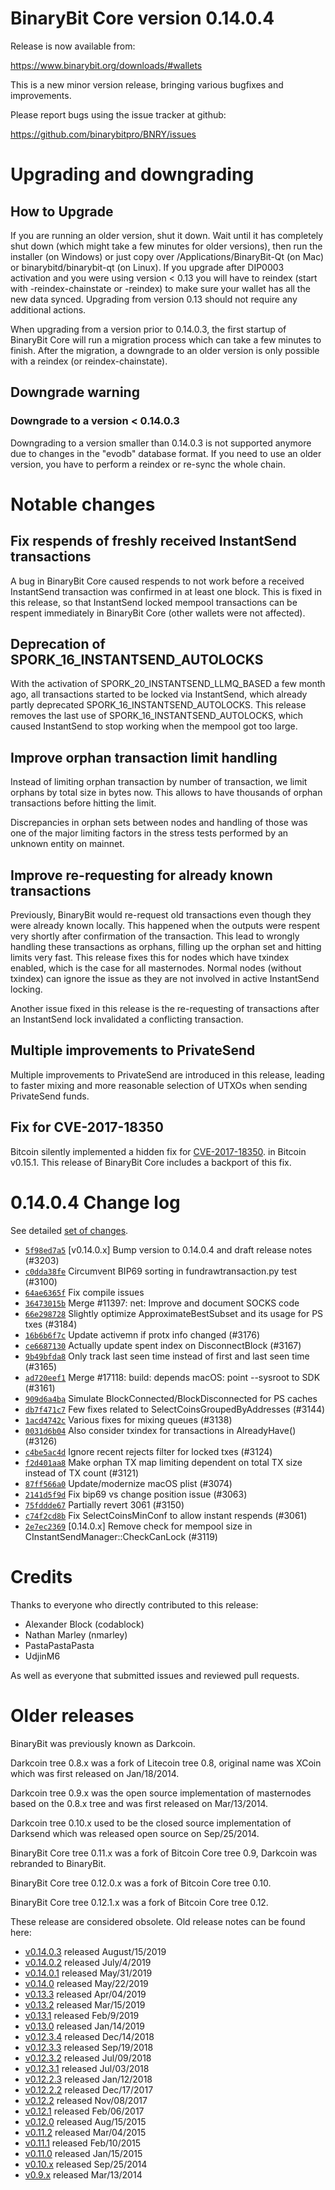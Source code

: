 BinaryBit Core version 0.14.0.4
==========================

Release is now available from:

  <https://www.binarybit.org/downloads/#wallets>

This is a new minor version release, bringing various bugfixes and improvements.

Please report bugs using the issue tracker at github:

  <https://github.com/binarybitpro/BNRY/issues>


Upgrading and downgrading
=========================

How to Upgrade
--------------

If you are running an older version, shut it down. Wait until it has completely
shut down (which might take a few minutes for older versions), then run the
installer (on Windows) or just copy over /Applications/BinaryBit-Qt (on Mac) or
binarybitd/binarybit-qt (on Linux). If you upgrade after DIP0003 activation and you were
using version < 0.13 you will have to reindex (start with -reindex-chainstate
or -reindex) to make sure your wallet has all the new data synced. Upgrading from
version 0.13 should not require any additional actions.

When upgrading from a version prior to 0.14.0.3, the
first startup of BinaryBit Core will run a migration process which can take a few minutes
to finish. After the migration, a downgrade to an older version is only possible with
a reindex (or reindex-chainstate).

Downgrade warning
-----------------

### Downgrade to a version < 0.14.0.3

Downgrading to a version smaller than 0.14.0.3 is not supported anymore due to changes
in the "evodb" database format. If you need to use an older version, you have to perform
a reindex or re-sync the whole chain.

Notable changes
===============

Fix respends of freshly received InstantSend transactions
---------------------------------------------------------

A bug in BinaryBit Core caused respends to not work before a received InstantSend transaction was confirmed in at least
one block. This is fixed in this release, so that InstantSend locked mempool transactions can be
respent immediately in BinaryBit Core (other wallets were not affected).

Deprecation of SPORK_16_INSTANTSEND_AUTOLOCKS
---------------------------------------------

With the activation of SPORK_20_INSTANTSEND_LLMQ_BASED a few month ago, all transactions started to be locked via
InstantSend, which already partly deprecated SPORK_16_INSTANTSEND_AUTOLOCKS. This release removes the last use
of SPORK_16_INSTANTSEND_AUTOLOCKS, which caused InstantSend to stop working when the mempool got too large.

Improve orphan transaction limit handling
-----------------------------------------

Instead of limiting orphan transaction by number of transaction, we limit orphans by total size in bytes
now. This allows to have thousands of orphan transactions before hitting the limit.

Discrepancies in orphan sets between nodes and handling of those was one of the major limiting factors in
the stress tests performed by an unknown entity on mainnet.

Improve re-requesting for already known transactions
----------------------------------------------------

Previously, BinaryBit would re-request old transactions even though they were already known locally. This
happened when the outputs were respent very shortly after confirmation of the transaction. This lead to
wrongly handling these transactions as orphans, filling up the orphan set and hitting limits very fast.
This release fixes this for nodes which have txindex enabled, which is the case for all masternodes. Normal
nodes (without txindex) can ignore the issue as they are not involved in active InstantSend locking.

Another issue fixed in this release is the re-requesting of transactions after an InstantSend lock invalidated
a conflicting transaction.

Multiple improvements to PrivateSend
------------------------------------

Multiple improvements to PrivateSend are introduced in this release, leading to faster mixing and more
reasonable selection of UTXOs when sending PrivateSend funds.

Fix for CVE-2017-18350
----------------------

Bitcoin silently implemented a hidden fix for [CVE-2017-18350](https://lists.linuxfoundation.org/pipermail/bitcoin-dev/2019-November/017453.html).
in Bitcoin v0.15.1. This release of BinaryBit Core includes a backport of this fix.


0.14.0.4 Change log
===================

See detailed [set of changes](https://github.com/binarybitpro/BNRY/compare/v0.14.0.3...binarybitpay:v0.14.0.4).

- [`5f98ed7a5`](https://github.com/binarybitpro/BNRY/commit/5f98ed7a5) [v0.14.0.x] Bump version to 0.14.0.4 and draft release notes (#3203)
- [`c0dda38fe`](https://github.com/binarybitpro/BNRY/commit/c0dda38fe) Circumvent BIP69 sorting in fundrawtransaction.py test (#3100)
- [`64ae6365f`](https://github.com/binarybitpro/BNRY/commit/64ae6365f) Fix compile issues
- [`36473015b`](https://github.com/binarybitpro/BNRY/commit/36473015b) Merge #11397: net: Improve and document SOCKS code
- [`66e298728`](https://github.com/binarybitpro/BNRY/commit/66e298728) Slightly optimize ApproximateBestSubset and its usage for PS txes (#3184)
- [`16b6b6f7c`](https://github.com/binarybitpro/BNRY/commit/16b6b6f7c) Update activemn if protx info changed (#3176)
- [`ce6687130`](https://github.com/binarybitpro/BNRY/commit/ce6687130) Actually update spent index on DisconnectBlock (#3167)
- [`9b49bfda8`](https://github.com/binarybitpro/BNRY/commit/9b49bfda8) Only track last seen time instead of first and last seen time (#3165)
- [`ad720eef1`](https://github.com/binarybitpro/BNRY/commit/ad720eef1) Merge #17118: build: depends macOS: point --sysroot to SDK (#3161)
- [`909d6a4ba`](https://github.com/binarybitpro/BNRY/commit/909d6a4ba) Simulate BlockConnected/BlockDisconnected for PS caches
- [`db7f471c7`](https://github.com/binarybitpro/BNRY/commit/db7f471c7) Few fixes related to SelectCoinsGroupedByAddresses (#3144)
- [`1acd4742c`](https://github.com/binarybitpro/BNRY/commit/1acd4742c) Various fixes for mixing queues (#3138)
- [`0031d6b04`](https://github.com/binarybitpro/BNRY/commit/0031d6b04) Also consider txindex for transactions in AlreadyHave() (#3126)
- [`c4be5ac4d`](https://github.com/binarybitpro/BNRY/commit/c4be5ac4d) Ignore recent rejects filter for locked txes (#3124)
- [`f2d401aa8`](https://github.com/binarybitpro/BNRY/commit/f2d401aa8) Make orphan TX map limiting dependent on total TX size instead of TX count (#3121)
- [`87ff566a0`](https://github.com/binarybitpro/BNRY/commit/87ff566a0) Update/modernize macOS plist (#3074)
- [`2141d5f9d`](https://github.com/binarybitpro/BNRY/commit/2141d5f9d) Fix bip69 vs change position issue (#3063)
- [`75fddde67`](https://github.com/binarybitpro/BNRY/commit/75fddde67) Partially revert 3061 (#3150)
- [`c74f2cd8b`](https://github.com/binarybitpro/BNRY/commit/c74f2cd8b) Fix SelectCoinsMinConf to allow instant respends (#3061)
- [`2e7ec2369`](https://github.com/binarybitpro/BNRY/commit/2e7ec2369) [0.14.0.x] Remove check for mempool size in CInstantSendManager::CheckCanLock (#3119)

Credits
=======

Thanks to everyone who directly contributed to this release:

- Alexander Block (codablock)
- Nathan Marley (nmarley)
- PastaPastaPasta
- UdjinM6

As well as everyone that submitted issues and reviewed pull requests.

Older releases
==============

BinaryBit was previously known as Darkcoin.

Darkcoin tree 0.8.x was a fork of Litecoin tree 0.8, original name was XCoin
which was first released on Jan/18/2014.

Darkcoin tree 0.9.x was the open source implementation of masternodes based on
the 0.8.x tree and was first released on Mar/13/2014.

Darkcoin tree 0.10.x used to be the closed source implementation of Darksend
which was released open source on Sep/25/2014.

BinaryBit Core tree 0.11.x was a fork of Bitcoin Core tree 0.9,
Darkcoin was rebranded to BinaryBit.

BinaryBit Core tree 0.12.0.x was a fork of Bitcoin Core tree 0.10.

BinaryBit Core tree 0.12.1.x was a fork of Bitcoin Core tree 0.12.

These release are considered obsolete. Old release notes can be found here:

- [v0.14.0.3](https://github.com/binarybitpro/BNRY/blob/master/doc/release-notes/binarybit/release-notes-0.14.0.3.md) released August/15/2019
- [v0.14.0.2](https://github.com/binarybitpro/BNRY/blob/master/doc/release-notes/binarybit/release-notes-0.14.0.2.md) released July/4/2019
- [v0.14.0.1](https://github.com/binarybitpro/BNRY/blob/master/doc/release-notes/binarybit/release-notes-0.14.0.1.md) released May/31/2019
- [v0.14.0](https://github.com/binarybitpro/BNRY/blob/master/doc/release-notes/binarybit/release-notes-0.14.0.md) released May/22/2019
- [v0.13.3](https://github.com/binarybitpro/BNRY/blob/master/doc/release-notes/binarybit/release-notes-0.13.3.md) released Apr/04/2019
- [v0.13.2](https://github.com/binarybitpro/BNRY/blob/master/doc/release-notes/binarybit/release-notes-0.13.2.md) released Mar/15/2019
- [v0.13.1](https://github.com/binarybitpro/BNRY/blob/master/doc/release-notes/binarybit/release-notes-0.13.1.md) released Feb/9/2019
- [v0.13.0](https://github.com/binarybitpro/BNRY/blob/master/doc/release-notes/binarybit/release-notes-0.13.0.md) released Jan/14/2019
- [v0.12.3.4](https://github.com/binarybitpro/BNRY/blob/master/doc/release-notes/binarybit/release-notes-0.12.3.4.md) released Dec/14/2018
- [v0.12.3.3](https://github.com/binarybitpro/BNRY/blob/master/doc/release-notes/binarybit/release-notes-0.12.3.3.md) released Sep/19/2018
- [v0.12.3.2](https://github.com/binarybitpro/BNRY/blob/master/doc/release-notes/binarybit/release-notes-0.12.3.2.md) released Jul/09/2018
- [v0.12.3.1](https://github.com/binarybitpro/BNRY/blob/master/doc/release-notes/binarybit/release-notes-0.12.3.1.md) released Jul/03/2018
- [v0.12.2.3](https://github.com/binarybitpro/BNRY/blob/master/doc/release-notes/binarybit/release-notes-0.12.2.3.md) released Jan/12/2018
- [v0.12.2.2](https://github.com/binarybitpro/BNRY/blob/master/doc/release-notes/binarybit/release-notes-0.12.2.2.md) released Dec/17/2017
- [v0.12.2](https://github.com/binarybitpro/BNRY/blob/master/doc/release-notes/binarybit/release-notes-0.12.2.md) released Nov/08/2017
- [v0.12.1](https://github.com/binarybitpro/BNRY/blob/master/doc/release-notes/binarybit/release-notes-0.12.1.md) released Feb/06/2017
- [v0.12.0](https://github.com/binarybitpro/BNRY/blob/master/doc/release-notes/binarybit/release-notes-0.12.0.md) released Aug/15/2015
- [v0.11.2](https://github.com/binarybitpro/BNRY/blob/master/doc/release-notes/binarybit/release-notes-0.11.2.md) released Mar/04/2015
- [v0.11.1](https://github.com/binarybitpro/BNRY/blob/master/doc/release-notes/binarybit/release-notes-0.11.1.md) released Feb/10/2015
- [v0.11.0](https://github.com/binarybitpro/BNRY/blob/master/doc/release-notes/binarybit/release-notes-0.11.0.md) released Jan/15/2015
- [v0.10.x](https://github.com/binarybitpro/BNRY/blob/master/doc/release-notes/binarybit/release-notes-0.10.0.md) released Sep/25/2014
- [v0.9.x](https://github.com/binarybitpro/BNRY/blob/master/doc/release-notes/binarybit/release-notes-0.9.0.md) released Mar/13/2014

